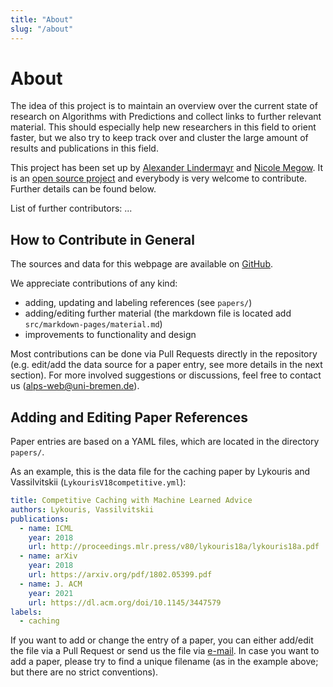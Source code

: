 ```yaml
---
title: "About"
slug: "/about"
---
```


# About

The idea of this project is to maintain an overview over the current state of research on Algorithms with Predictions and collect links to further relevant material. This should especially help new researchers in this field to orient faster, but we also try to keep track over and cluster the large amount of results and publications in this field.

This project has been set up by [Alexander Lindermayr](https://www.uni-bremen.de/en/cslog/team/alexander-lindermayr) and [Nicole Megow](https://www.uni-bremen.de/en/cslog/nmegow). It is an [open source project](https://github.com/algorithms-with-predictions/algorithms-with-predictions.github.io) and everybody is very welcome to contribute. Further details can be found below.

List of further contributors: ...

## How to Contribute in General

The sources and data for this webpage are available on [GitHub](https://github.com/algorithms-with-predictions/algorithms-with-predictions.github.io).

We appreciate contributions of any kind:

- adding, updating and labeling references (see `papers/`)
- adding/editing further material (the markdown file is located add `src/markdown-pages/material.md`)
- improvements to functionality and design

Most contributions can be done via Pull Requests directly in the repository (e.g. edit/add the data source for a paper entry, see more details in the next section). For more involved suggestions or discussions, feel free to contact us ([alps-web@uni-bremen.de](mailto:alps-web@uni-bremen.de)).

## Adding and Editing Paper References

Paper entries are based on a YAML files, which are located in the directory `papers/`.

As an example, this is the data file for the caching paper by Lykouris and Vassilvitskii (`LykourisV18competitive.yml`):

```yml
title: Competitive Caching with Machine Learned Advice
authors: Lykouris, Vassilvitskii
publications:
  - name: ICML
    year: 2018
    url: http://proceedings.mlr.press/v80/lykouris18a/lykouris18a.pdf
  - name: arXiv
    year: 2018
    url: https://arxiv.org/pdf/1802.05399.pdf
  - name: J. ACM
    year: 2021
    url: https://dl.acm.org/doi/10.1145/3447579
labels:
  - caching
```

If you want to add or change the entry of a paper, you can either add/edit the file via a Pull Request or send us the file via [e-mail](mailto:alps-web@uni-bremen.de). In case you want to add a paper, please try to find a unique filename (as in the example above; but there are no strict conventions).
